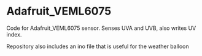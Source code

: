 # Adafruit_VEML6075

Code for Adafruit_VEML6075 sensor. Senses UVA and UVB, also writes UV index.

Repository also includes an ino file that is useful for the weather balloon
